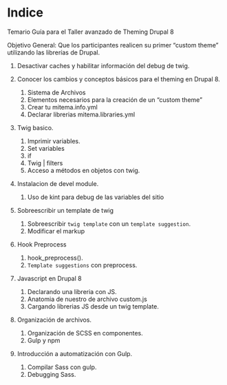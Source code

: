 # Indice

Temario Guía para el Taller avanzado de Theming Drupal 8

Objetivo General: Que los participantes realicen su primer “custom theme” utilizando las librerías de Drupal.

1. Desactivar caches y habilitar información del debug de twig.

2. Conocer los cambios y conceptos básicos para el theming en Drupal 8.
	1. Sistema de Archivos
	2. Elementos necesarios para la creación de un “custom theme”
	3. Crear tu mitema.info.yml
	4. Declarar librerias mitema.libraries.yml

3. Twig basico.
	1. Imprimir variables.
	2. Set variables
	3. if
	4. Twig | filters
	5. Acceso a métodos en objetos con twig.

4. Instalacion de devel module.
	1. Uso de kint para debug de las variables del sitio

5. Sobreescribir un template de twig
	1. Sobreescribir `twig template` con un `template suggestion`.
	2. Modificar el markup

6. Hook Preprocess
 	1. hook_preprocess().
	2. `Template suggestions` con preprocess.

7. Javascript en Drupal 8
	1. Declarando una libreria con JS.
	2. Anatomia de nuestro de archivo custom.js
	3. Cargando librerias JS desde un twig template.

8. Organización de archivos.
	1. Organización de SCSS en componentes.
	2. Gulp y npm

9. Introducción a automatización con Gulp.
	1. Compilar Sass con gulp.
	2. Debugging Sass.
